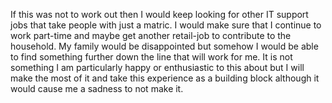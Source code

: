 If this was not to work out then I would keep looking for other IT support jobs that take people with just a matric. I would make sure that I continue to work part-time and maybe get another retail-job to contribute to the household. My family would be disappointed but somehow I would be able to find something further down the line that will work for me. It is not something I am particularly happy or enthusiastic to this about but I will make the most of it and take this experience as a building block although it would cause me a sadness to not make it. 